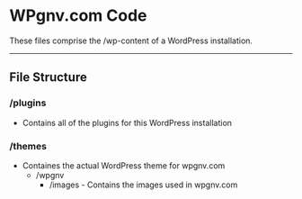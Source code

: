 # WPgnv.com Code
These files comprise the /wp-content of a WordPress installation.

- - -
## File Structure
### /plugins
* Contains all of the plugins for this WordPress installation

### /themes
* Containes the actual WordPress theme for wpgnv.com
	* /wpgnv
		* /images - Contains the images used in wpgnv.com
